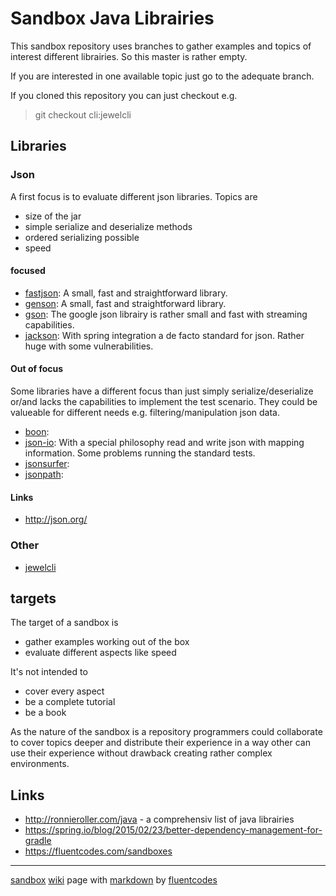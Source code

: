 # Sandbox Java Librairies

This sandbox repository uses branches to gather examples and topics of interest
different librairies. So this master is rather empty.

If you are interested in one available topic just
go to the adequate branch.

If you cloned this repository you can just checkout e.g.

> git checkout cli:jewelcli

## Libraries
### Json
A first focus is to evaluate different json libraries. Topics are
* size of the jar
* simple serialize and deserialize methods
* ordered serializing possible
* speed

#### focused
* [fastjson](https://github.com/fluentcodes/sandbox-java-libs/tree/json.fastjson): A small, fast and straightforward library.
* [genson](https://github.com/fluentcodes/sandbox-java-libs/tree/json.genson): A small, fast and straightforward library.
* [gson](https://github.com/fluentcodes/sandbox-java-libs/tree/json.gson): The google json librairy is rather small and fast with streaming capabilities.
* [jackson](https://github.com/fluentcodes/sandbox-java-libs/tree/json.jackson): With spring integration a de facto standard for json. Rather huge with some vulnerabilities.

#### Out of focus
Some libraries have a different focus than just simply serialize/deserialize or/and
lacks the capabilities to implement the test scenario. They could be valueable for
different needs e.g. filtering/manipulation json data.

* [boon](https://github.com/fluentcodes/sandbox-java-libs/tree/json.boon):
* [json-io](https://github.com/fluentcodes/sandbox-java-libs/tree/json.json-io): With a special philosophy read and write json with mapping information. Some problems running the standard tests.
* [jsonsurfer](/https://github.com/fluentcodes/sandbox-java-libs/tree/json.jsonsurfer):
* [jsonpath](https://github.com/fluentcodes/sandbox-java-libs/tree/json.jsonoath):

#### Links
* http://json.org/

### Other
* [jewelcli](https://github.com/fluentcodes/sandbox-java-libs/tree/cli.jewelcli)

## targets
The target of a sandbox is
* gather examples working out of the box
* evaluate different aspects like speed

It's not intended to
* cover every aspect
* be a complete tutorial
* be a book

As the nature of the sandbox is a repository programmers could collaborate
to cover topics deeper and distribute their experience in a way other
can use their experience without drawback creating rather complex environments.


## Links
* http://ronnieroller.com/java - a comprehensiv list of java librairies
* https://spring.io/blog/2015/02/23/better-dependency-management-for-gradle
* https://fluentcodes.com/sandboxes

----
[sandbox](http://fluentcodes.com/sandboxes) [wiki](https://en.wikipedia.org/wiki/Wiki) page with  [markdown](https://en.wikipedia.org/wiki/Markdown)  by [fluentcodes](https://fluentcodes.com)

